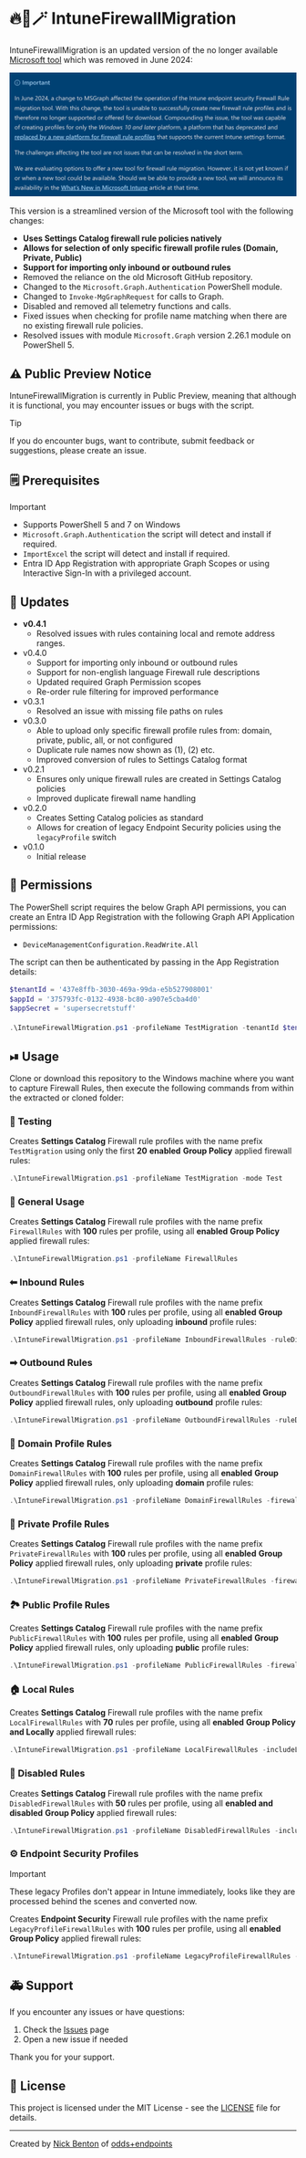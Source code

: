 # 🔥🧱🪄 IntuneFirewallMigration

IntuneFirewallMigration is an updated version of the no longer available [Microsoft tool](https://learn.microsoft.com/en-us/mem/intune/protect/endpoint-security-firewall-rule-tool) which was removed in June 2024:

![Firewall Migration Tool](/img/mstool.png)

This version is a streamlined version of the Microsoft tool with the following changes:

- **Uses Settings Catalog firewall rule policies natively**
- **Allows for selection of only specific firewall profile rules (Domain, Private, Public)**
- **Support for importing only inbound or outbound rules**
- Removed the reliance on the old Microsoft GitHub repository.
- Changed to the `Microsoft.Graph.Authentication` PowerShell module.
- Changed to `Invoke-MgGraphRequest` for calls to Graph.
- Disabled and removed all telemetry functions and calls.
- Fixed issues when checking for profile name matching when there are no existing firewall rule policies.
- Resolved issues with module `Microsoft.Graph` version 2.26.1 module on PowerShell 5.

## ⚠ Public Preview Notice

IntuneFirewallMigration is currently in Public Preview, meaning that although it is functional, you may encounter issues or bugs with the script.

> [!TIP]
> If you do encounter bugs, want to contribute, submit feedback or suggestions, please create an issue.

## 🗒 Prerequisites

> [!IMPORTANT]
>
> - Supports PowerShell 5 and 7 on Windows
> - `Microsoft.Graph.Authentication` the script will detect and install if required.
> - `ImportExcel` the script will detect and install if required.
> - Entra ID App Registration with appropriate Graph Scopes or using Interactive Sign-In with a privileged account.

## 🔄 Updates

- **v0.4.1**
  - Resolved issues with rules containing local and remote address ranges.
- v0.4.0
  - Support for importing only inbound or outbound rules
  - Support for non-english language Firewall rule descriptions
  - Updated required Graph Permission scopes
  - Re-order rule filtering for improved performance
- v0.3.1
  - Resolved an issue with missing file paths on rules
- v0.3.0
  - Able to upload only specific firewall profile rules from: domain, private, public, all, or not configured
  - Duplicate rule names now shown as (1), (2) etc.
  - Improved conversion of rules to Settings Catalog format
- v0.2.1
  - Ensures only unique firewall rules are created in Settings Catalog policies
  - Improved duplicate firewall name handling
- v0.2.0
  - Creates Setting Catalog policies as standard
  - Allows for creation of legacy Endpoint Security policies using the `legacyProfile` switch
- v0.1.0
  - Initial release

## 🔑 Permissions

The PowerShell script requires the below Graph API permissions, you can create an Entra ID App Registration with the following Graph API Application permissions:

- `DeviceManagementConfiguration.ReadWrite.All`

The script can then be authenticated by passing in the App Registration details:

```PowerShell
$tenantId = '437e8ffb-3030-469a-99da-e5b527908001'
$appId = '375793fc-0132-4938-bc80-a907e5cba4d0'
$appSecret = 'supersecretstuff'

.\IntuneFirewallMigration.ps1 -profileName TestMigration -tenantId $tenantId -appId $appId -appSecret $appSecret
```

## ⏯ Usage

Clone or download this repository to the Windows machine where you want to capture Firewall Rules, then execute the following commands from within the extracted or cloned folder:

### 🧪 Testing

Creates **Settings Catalog** Firewall rule profiles with the name prefix `TestMigration` using only the first **20** **enabled** **Group Policy** applied firewall rules:

```powershell
.\IntuneFirewallMigration.ps1 -profileName TestMigration -mode Test
```

### 🧱 General Usage

Creates **Settings Catalog** Firewall rule profiles with the name prefix `FirewallRules` with **100** rules per profile, using all **enabled** **Group Policy** applied firewall rules:

```powershell
.\IntuneFirewallMigration.ps1 -profileName FirewallRules
```

### ⬅ Inbound Rules

Creates **Settings Catalog** Firewall rule profiles with the name prefix `InboundFirewallRules` with **100** rules per profile, using all **enabled** **Group Policy** applied firewall rules, only uploading **inbound** profile rules:

```powershell
.\IntuneFirewallMigration.ps1 -profileName InboundFirewallRules -ruleDirection inbound
```

### ➡ Outbound Rules

Creates **Settings Catalog** Firewall rule profiles with the name prefix `OutboundFirewallRules` with **100** rules per profile, using all **enabled** **Group Policy** applied firewall rules, only uploading **outbound** profile rules:

```powershell
.\IntuneFirewallMigration.ps1 -profileName OutboundFirewallRules -ruleDirection outbound
```

### 🏢 Domain Profile Rules

Creates **Settings Catalog** Firewall rule profiles with the name prefix `DomainFirewallRules` with **100** rules per profile, using all **enabled** **Group Policy** applied firewall rules, only uploading **domain** profile rules:

```powershell
.\IntuneFirewallMigration.ps1 -profileName DomainFirewallRules -firewallProfile domain
```

### 🤫 Private Profile Rules

Creates **Settings Catalog** Firewall rule profiles with the name prefix `PrivateFirewallRules` with **100** rules per profile, using all **enabled** **Group Policy** applied firewall rules, only uploading **private** profile rules:

```powershell
.\IntuneFirewallMigration.ps1 -profileName PrivateFirewallRules -firewallProfile private
```

### 🏞 Public Profile Rules

Creates **Settings Catalog** Firewall rule profiles with the name prefix `PublicFirewallRules` with **100** rules per profile, using all **enabled** **Group Policy** applied firewall rules, only uploading **public** profile rules:

```powershell
.\IntuneFirewallMigration.ps1 -profileName PublicFirewallRules -firewallProfile public
```

### 🏠 Local Rules

Creates **Settings Catalog** Firewall rule profiles with the name prefix `LocalFirewallRules` with **70** rules per profile, using all **enabled** **Group Policy and Locally** applied firewall rules:

```powershell
.\IntuneFirewallMigration.ps1 -profileName LocalFirewallRules -includeLocalRules -splitRules 70
```

### 📐 Disabled Rules

Creates **Settings Catalog** Firewall rule profiles with the name prefix `DisabledFirewallRules` with **50** rules per profile, using all **enabled and disabled** **Group Policy** applied firewall rules:

```powershell
.\IntuneFirewallMigration.ps1 -profileName DisabledFirewallRules -includeDisabledRules -splitRules 50
```

### ⚙ Endpoint Security Profiles

> [!IMPORTANT]
> These legacy Profiles don't appear in Intune immediately, looks like they are processed behind the scenes and converted now.

Creates **Endpoint Security** Firewall rule profiles with the name prefix `LegacyProfileFirewallRules` with **100** rules per profile, using all **enabled** **Group Policy** applied firewall rules:

```powershell
.\IntuneFirewallMigration.ps1 -profileName LegacyProfileFirewallRules -legacyProfile
```

## 🚑 Support

If you encounter any issues or have questions:

1. Check the [Issues](https://github.com/ennnbeee/IntuneFirewallMigration/issues) page
2. Open a new issue if needed

Thank you for your support.

## 📜 License

This project is licensed under the MIT License - see the [LICENSE](LICENSE) file for details.

---

Created by [Nick Benton](https://github.com/ennnbeee) of [odds+endpoints](https://www.oddsandendpoints.co.uk/)
